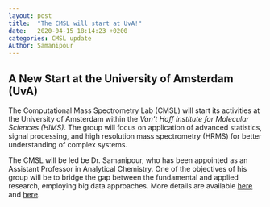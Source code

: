 ```yaml
---
layout: post
title:  "The CMSL will start at UvA!"
date:   2020-04-15 18:14:23 +0200
categories: CMSL update
Author: Samanipour
---
```


## A New Start at the University of Amsterdam (UvA)
The Computational Mass Spectrometry Lab (CMSL) will start its activities at the University of Amsterdam within the *Van't Hoff Institute for Molecular Sciences (HIMS)*. The group will focus on application of advanced statistics, signal processing, and high resolution mass spectrometry (HRMS) for better understanding of complex systems.

The CMSL will be led be Dr. Samanipour, who has been appointed as an Assistant Professor in Analytical Chemistry. One of the objectives of his group will be to bridge the gap between the fundamental and applied research, employing big data approaches. More details are available [here](/research/) and [here](/publication/).  
